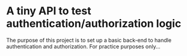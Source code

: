 # A tiny API to test authentication/authorization logic

The purpose of this project is to set up a basic back-end to handle authentication and authorization.
For practice purposes only...
